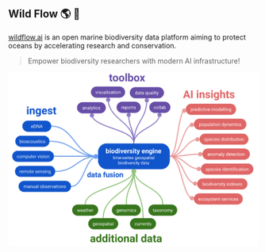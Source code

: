 ## Wild Flow 🌎 🐳

[wildflow.ai](https://wildflow.ai) is an open marine biodiversity data platform aiming to protect oceans by accelerating research and conservation.

> Empower biodiversity researchers with modern AI infrastructure!

![wildflow](https://github.com/wildflowai/.github/blob/main/profile/wildflow.svg)
